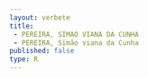 ```yaml
---
layout: verbete
title:
 - PEREIRA, SIMAO VIANA DA CUNHA
 - PEREIRA, Simão viana da Cunha
published: false
type: R
---
```



